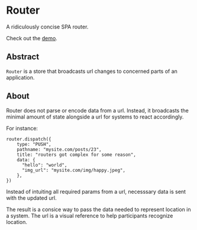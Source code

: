 # Router

A ridiculously concise SPA router.

Check out the [demo](https://herebythere.github.io/router/).

## Abstract

`Router` is a store that broadcasts url changes to concerned parts of an application.


## About

Router does not parse or encode data from a url. Instead, it broadcasts the
minimal amount of state alongside a url for systems to react accordingly.

For instance:
```TS
router.dispatch({
    type: "PUSH",
    pathname: "mysite.com/posts/23",
    title: "routers got complex for some reason",
    data: {
      "hello": "world",  
      "img_url": "mysite.com/img/happy.jpeg",
    },
})
```

Instead of intuiting all required params from a url, necesssary data is
sent with the updated url.

The result is a consice way to pass the data needed to represent location in a
system. The url is a visual reference to help participants recognize location.